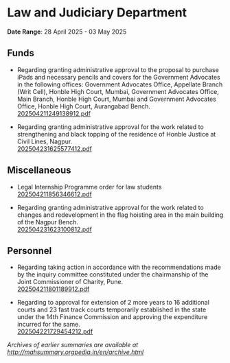 # Law and Judiciary Department

**Date Range**: 28 April 2025 - 03 May 2025


## Funds
- Regarding granting administrative approval to the proposal to purchase iPads and necessary pencils and covers for the Government Advocates in the following offices: Government Advocates Office, Appellate Branch (Writ Cell), Honble High Court, Mumbai, Government Advocates Office, Main Branch, Honble High Court, Mumbai and Government Advocates Office, Honble High Court, Aurangabad Bench.\
  [202504211249138912.pdf](https://gr.maharashtra.gov.in/Site/Upload/Government%20Resolutions/English/202504211249138912.pdf)

- Regarding granting administrative approval for the work related to strengthening and black topping of the residence of Honble Justice at Civil Lines, Nagpur.\
  [202504231625577412.pdf](https://gr.maharashtra.gov.in/Site/Upload/Government%20Resolutions/English/202504231625577412.pdf)

## Miscellaneous
- Legal Internship Programme  order for law students\
  [202504211856346612.pdf](https://gr.maharashtra.gov.in/Site/Upload/Government%20Resolutions/English/202504211856346612.pdf)

- Regarding granting administrative approval for the work related to changes and redevelopment in the flag hoisting area in the main building of the Nagpur Bench.\
  [202504231623100812.pdf](https://gr.maharashtra.gov.in/Site/Upload/Government%20Resolutions/English/202504231623100812.pdf)

## Personnel
- Regarding taking action in accordance with the recommendations made by the inquiry committee constituted under the chairmanship of the Joint Commissioner of Charity, Pune.\
  [202504211801189912.pdf](https://gr.maharashtra.gov.in/Site/Upload/Government%20Resolutions/English/202504211801189912.pdf)

- Regarding to approval for extension of 2 more years to 16 additional courts and 23 fast track courts temporarily established in the state under the 14th Finance Commission and approving the expenditure incurred for the same.\
  [202504221729454212.pdf](https://gr.maharashtra.gov.in/Site/Upload/Government%20Resolutions/English/202504221729454212.pdf)


*Archives of earlier summaries are available at http://mahsummary.orgpedia.in/en/archive.html*